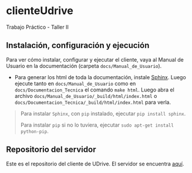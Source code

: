 # clienteUdrive

Trabajo Práctico - Taller II

## Instalación, configuración y ejecución
Para ver cómo instalar, configurar y ejecutar el cliente, vaya al Manual de Usuario en la documentación (carpeta `docs/Manual_de_Usuario`).

- Para generar los html de toda la documentación, instale [Sphinx](http://sphinx-doc.org/). Luego ejecute tanto en `docs/Manual_de_Usuario` como en `docs/Documentacion_Tecnica` el comando `make html`. Luego abra el archivo `docs/Manual_de_Usuario/_build/html/index.html` o `docs/Documentacion_Tecnica/_build/html/index.html` para verla.

> Para instalar `Sphinx`, con `pip` instalado, ejecutar `pip install sphinx`.
>
> Para instalar `pip` si no lo tuviera, ejecutar `sudo apt-get install python-pip`.

## Repositorio del servidor
Este es el repositorio del cliente de UDrive. El servidor se encuentra [aquí](https://github.com/toblich/udrive).